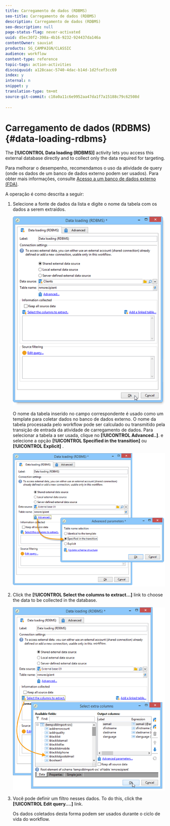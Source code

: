 ```yaml
---
title: Carregamento de dados (RDBMS)
seo-title: Carregamento de dados (RDBMS)
description: Carregamento de dados (RDBMS)
seo-description: null
page-status-flag: never-activated
uuid: d5ec30f2-398a-4b16-9232-924437da146a
contentOwner: sauviat
products: SG_CAMPAIGN/CLASSIC
audience: workflow
content-type: reference
topic-tags: action-activities
discoiquuid: a128caac-5740-4dac-b14d-1d2fcef3cc69
index: y
internal: n
snippet: y
translation-type: tm+mt
source-git-commit: c10a0a11c6e9952aa47da1f7a15188c79c62508d

---
```



# Carregamento de dados (RDBMS){#data-loading-rdbms}

The **[!UICONTROL Data loading (RDBMS)]** activity lets you access this external database directly and to collect only the data required for targeting.

Para melhorar o desempenho, recomendamos o uso da atividade de query (onde os dados de um banco de dados externo podem ser usados). Para obter mais informações, consulte [Acesso a um banco de dados externo (FDA)](../../workflow/using/accessing-an-external-database--fda-.md).

A operação é como descrita a seguir:

1. Selecione a fonte de dados da lista e digite o nome da tabela com os dados a serem extraídos.

   ![](assets/s_advuser_wf_sgbd_sample_1.png)

   O nome da tabela inserido no campo correspondente é usado como um template para coletar dados no banco de dados externo. O nome da tabela processada pelo workflow pode ser calculado ou transmitido pela transição de entrada da atividade de carregamento de dados. Para selecionar a tabela a ser usada, clique no **[!UICONTROL Advanced..]**. e selecione a opção **[!UICONTROL Specified in the transition]** ou **[!UICONTROL Explicit]** .

   ![](assets/s_advuser_wf_sgbd_sample_5.png)

1. Click the **[!UICONTROL Select the columns to extract...]** link to choose the data to be collected in the database.

   ![](assets/s_advuser_wf_sgbd_sample_2.png)

1. Você pode definir um filtro nesses dados. To do this, click the **[!UICONTROL Edit query....]** link.

   Os dados coletados desta forma podem ser usados durante o ciclo de vida do workflow.

